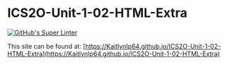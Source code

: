 # ICS2O-Unit-1-02-HTML-Extra

[![GitHub's Super Linter](https://github.com/KaitlynIp64/ICS2O-Unit-1-02-HTML-Extra/workflows/GitHub's%20Super%20Linter/badge.svg)](https://github.com/KaitlynIp64/ICS2O-Unit-1-02-HTML-Extra/actions)

This site can be found at: [https://KaitlynIp64.github.io/ICS2O-Unit-1-02-HTML-Extra](https://KaitlynIp64.github.io/ICS2O-Unit-1-02-HTML-Extra)
